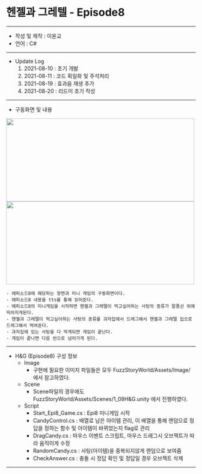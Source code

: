 # 헨젤과 그레텔 - Episode8
***
 - 작성 및 제작 : 이윤교
 - 언어 : C#
***
 - Update Log
   1) 2021-08-10 : 초기 개발
   2) 2021-08-11 : 코드 획일화 및 주석처리
   3) 2021-08-19 : 효과음 재생 추가
   4) 2021-08-20 : 리드미 초기 작성
***
 - 구동화면 및 내용
<img src="https://user-images.githubusercontent.com/73592778/130159994-459ab3eb-840c-462c-a3a6-9d70038785e9.png" width="500" height="220">
<img src="https://user-images.githubusercontent.com/73592778/130160011-9c09c19f-96df-4cfd-ae51-1ba80ead210e.png" width="500" height="220">

    - 에피소드8에 해당하는 장면과 미니 게임의 구동화면이다.
    - 에피소드8 내용을 tts를 통해 읽어준다.
    - 에피소드8의 미니게임을 시작하면 헨젤과 그레텔이 먹고싶어하는 사탕의 종류가 말풍선 위에 띄어지게된다.
    - 헨젤과 그레텔이 먹고싶어하는 사탕의 종류를 과자집에서 드래그해서 헨젤과 그레텔 입으로 드래그해서 먹여준다.
    - 과자집에 있는 사탕을 다 먹게되면 게임이 끝난다.
    - 게임이 끝나면 다음 씬으로 넘어가게 된다.
***
- H&G (Episode8) 구성 정보
  - Image
    - 구현에 필요한 이미지 파일들은 모두 FuzzStoryWorld/Assets/Image/ 에서 참고하였다.
  - Scene
    - Scene파일의 경우에도 FuzzStoryWorld/Assets/Scenes/1_08H&G.unity 에서 진행하였다.
  - Script
    - Start_Epi8_Game.cs : Epi8 미니게임 시작
    - CandyControl.cs : 배열로 남은 아이템 관리, 이 배열을 통해 랜덤으로 정답을 정하는 함수 및 아이템이 바뀌었는지 flag로 관리
    - DragCandy.cs : 마우스 이벤트 스크립트, 마우스 드래그시 오브젝트가 따라 움직이게 수정
    - RandomCandy.cs : 사탕(아이템)을 중복되지않게 랜덤으로 보여줌
    - CheckAnswer.cs : 충돌 시 정답 확인 및 정답일 경우 오브젝트 삭제

***


